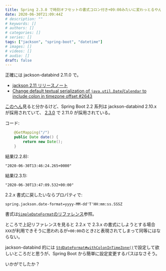 ```yaml
---
title: Spring 2.3.0 で時刻オフセットの書式コロン付き+09:00みたいに変わっとるやん
date: 2020-06-30T21:09:44Z
# description: ""
# keywords: []
# authors: []
# categories: []
# series: []
tags: ["jackson", "spring-boot", "datetime"]
# images: []
# videos: []
# audio: []
draft: false
---
```


正確には jackson-databind 2.11.0 で。

- [jackson 2.11 リリースノート](https://github.com/FasterXML/jackson/wiki/Jackson-Release-2.11#changes-behavior)
- [Change default textual serialization of `java.util.Date`/`Calendar` to include colon in timezone offset #2643](https://github.com/FasterXML/jackson-databind/issues/2643)

[このへん](https://docs.spring.io/spring-boot/docs/2.2.8.RELEASE/reference/htmlsingle/#dependency-versions-coordinates)見ると分かるけど、Spring Boot 2.2 系列は jackson-databind 2.10.x が採用されていて、 [2.3.0](https://docs.spring.io/spring-boot/docs/2.3.0.RELEASE/reference/htmlsingle/#dependency-versions-coordinates) で 2.11.0 が採用されている。

コード:

```java
    @GetMapping("/")
    public Date date() {
        return new Date();
    }
```

結果(2.2.8):

```
"2020-06-30T13:46:24.265+0000"
```

結果(2.3.1):

```
"2020-06-30T13:47:09.532+00:00"
```

2.2.x 書式に戻したいならプロパティで:

```
spring.jackson.date-format=yyyy-MM-dd'T'HH:mm:ss.SSSZ
```

書式は[`SimpleDateFormat`のリファレンス](https://docs.oracle.com/en/java/javase/11/docs/api/java.base/java/text/SimpleDateFormat.html)参照。

ところで上記リファレンスを見ると 2.2.x で 2.3.x の書式にしようとする場合`XXX`が利用できそうに思われるが`+00:00`のとき`Z`と表現されてしまって同等にはならない。

jackson-databind 的には [`StdDateFormat#withColonInTimeZone()`](https://github.com/FasterXML/jackson-databind/blob/jackson-databind-2.10.4/src/main/java/com/fasterxml/jackson/databind/util/StdDateFormat.java#L251)で設定して欲しいところだと思うが、Spring Boot から簡単に設定変更するパスはなさそう。

いかがでしたか？
